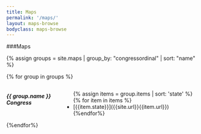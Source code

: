 ```yaml
---
title: Maps
permalink: '/maps/'
layout: maps-browse
bodyclass: maps-browse
---
```


###Maps

<div data-equalizer data-equalize-on="medium" class="large-up-4">

{% assign groups = site.maps | group_by: "congressordinal" | sort: "name" %}

{% for group in groups %}
<div class="medium-3 columns">
<h5>{{ group.name }} Congress</h5>
<ul>
{% assign items = group.items | sort: 'state' %}
{% for item in items %}
  <li>[{{item.state}}]({{site.url}}{{item.url}})</li>
{%endfor%}
</ul>
</div>
{%endfor%}

</div>


